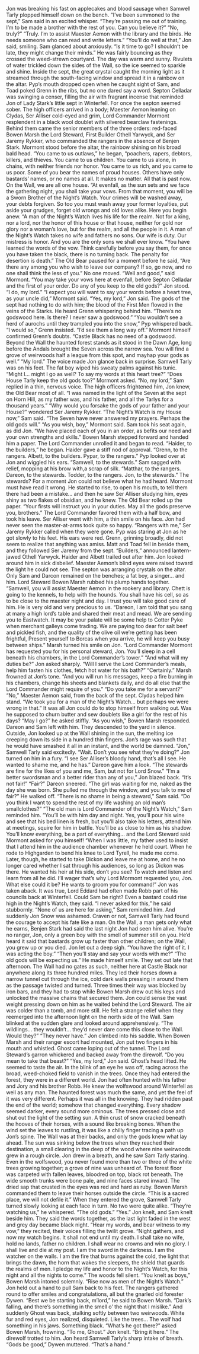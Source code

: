Jon was breaking his fast on applecakes and blood sausage when Samwell Tarly plopped himself down on the bench. “I’ve been summoned to the sept,” Sam said in an excited whisper. “They’re passing me out of training.
I’m to be made a brother with the rest of you. Can you believe it?”
“No, truly?”
“Truly. I’m to assist Maester Aemon with the library and the birds. He needs someone who can read and write letters.”
“You’ll do well at that,” Jon said, smiling.
Sam glanced about anxiously. “Is it time to go? I shouldn’t be late, they might change their minds.” He was fairly bouncing as they crossed the weed-strewn courtyard. The day was warm and sunny. Rivulets of water trickled down the sides of the Wall, so the ice seemed to sparkle and shine.
Inside the sept, the great crystal caught the morning light as it streamed through the south-facing window and spread it in a rainbow on the altar.
Pyp’s mouth dropped open when he caught sight of Sam, and Toad poked Grenn in the ribs, but no one dared say a word. Septon Celladar was swinging a censer, filling the air with fragrant incense that reminded Jon of Lady Stark’s little sept in Winterfell. For once the septon seemed sober.
The high officers arrived in a body; Maester Aemon leaning on Clydas, Ser Alliser cold-eyed and grim, Lord Commander Mormont resplendent in a black wool doublet with silvered bearclaw fastenings. Behind them came the senior members of the three orders: red-faced Bowen Marsh the Lord Steward, First Builder Othell Yarwyck, and Ser Jaremy Rykker, who commanded the rangers in the absence of Benjen Stark.
Mormont stood before the altar, the rainbow shining on his broad bald head. “You came to us outlaws,” he began, “poachers, rapers, debtors, killers, and thieves. You came to us children. You came to us alone, in chains, with neither friends nor honor. You came to us rich, and you came to us poor. Some of you bear the names of proud houses. Others have only bastards’ names, or no names at all. It makes no matter. All that is past now.
On the Wall, we are all one house.
“At evenfall, as the sun sets and we face the gathering night, you shall take your vows. From that moment, you will be a Sworn Brother of the Night’s Watch. Your crimes will be washed away, your debts forgiven. So too you must wash away your former loyalties, put aside your grudges, forget old wrongs and old loves alike. Here you begin anew.
“A man of the Night’s Watch lives his life for the realm. Not for a king, nor a lord, nor the honor of this house or that house, neither for gold nor glory nor a woman’s love, but for the realm, and all the people in it. A man of the Night’s Watch takes no wife and fathers no sons. Our wife is duty.
Our mistress is honor. And you are the only sons we shall ever know.
“You have learned the words of the vow. Think carefully before you say them, for once you have taken the black, there is no turning back. The penalty for desertion is death.” The Old Bear paused for a moment before he said, “Are there any among you who wish to leave our company? If so, go now, and no one shall think the less of you.”
No one moved.
“Well and good,” said Mormont. “You may take your vows here at evenfall, before Septon Celladar and the first of your order. Do any of you keep to the old gods?”
Jon stood. “I do, my lord.”
“I expect you will want to say your words before a heart tree, as your uncle did,” Mormont said.
“Yes, my lord,” Jon said. The gods of the sept had nothing to do with him; the blood of the First Men flowed in the veins of the Starks.
He heard Grenn whispering behind him. “There’s no godswood here. Is there? I never saw a godswood.”
“You wouldn’t see a herd of aurochs until they trampled you into the snow,” Pyp whispered back.
“I would so,” Grenn insisted. “I’d see them a long way off.”
Mormont himself confirmed Grenn’s doubts. “Castle Black has no need of a godswood. Beyond the Wall the haunted forest stands as it stood in the Dawn Age, long before the Andals brought the Seven across the narrow sea. You will find a grove of weirwoods half a league from this spot, and mayhap your gods as well.”
“My lord.” The voice made Jon glance back in surprise. Samwell Tarly was on his feet. The fat boy wiped his sweaty palms against his tunic.
“Might I… might I go as well? To say my words at this heart tree?”
“Does House Tarly keep the old gods too?” Mormont asked.
“No, my lord,” Sam replied in a thin, nervous voice. The high officers frightened him, Jon knew, the Old Bear most of all. “I was named in the light of the Seven at the sept on Horn Hill, as my father was, and his father, and all the Tarlys for a thousand years.”
“Why would you forsake the gods of your father and your House?” wondered Ser Jaremy Rykker.
“The Night’s Watch is my House now,” Sam said. “The Seven have never answered my prayers. Perhaps the old gods will.”
“As you wish, boy,” Mormont said. Sam took his seat again, as did Jon.
“We have placed each of you in an order, as befits our need and your own strengths and skills.” Bowen Marsh stepped forward and handed him a paper. The Lord Commander unrolled it and began to read. “Haider, to the builders,” he began. Haider gave a stiff nod of approval. “Grenn, to the rangers. Albett, to the builders. Pypar, to the rangers.” Pyp looked over at Jon and wiggled his ears. “Samwell, to the stewards.” Sam sagged with relief, mopping at his brow with,a scrap of silk. “Matthar, to the rangers.
Dareon, to the stewards. Todder, to the rangers. Jon, to the stewards.”
The stewards? For a moment Jon could not believe what he had heard.
Mormont must have read it wrong. He started to rise, to open his mouth, to tell them there had been a mistake… and then he saw Ser Alliser studying him, eyes shiny as two flakes of obsidian, and he knew.
The Old Bear rolled up the paper. “Your firsts will instruct you in your duties. May all the gods preserve you, brothers.” The Lord Commander favored them with a half bow, and took his leave. Ser Alliser went with him, a thin smile on his face. Jon had never seen the master-at-arms took quite so happy.
“Rangers with me,” Ser Jaremy Rykker called when they were gone.
Pyp was staring at Jon as he got slowly to his feet. His ears were red.
Grenn, grinning broadly, did not seem to realize that anything was amiss.
Matt and Toad fell in beside them, and they followed Ser Jaremy from the sept.
“Builders,” announced lantern-jawed Othell Yarwyck. Haider and Albett trailed out after him.
Jon looked around him in sick disbelief. Maester Aemon’s blind eyes were raised toward the light he could not see. The septon was arranging crystals on the altar. Only Sam and Darcon remained on the benches; a fat boy, a singer… and him.
Lord Steward Bowen Marsh rubbed his plump hands together.
“Samwell, you will assist Maester Aemon in the rookery and library. Chett is going to the kennels, to help with the hounds. You shall have his cell, so as to be close to the maester night and day. I trust you will take good care of him. He is very old and very precious to us.
“Dareon, I am told that you sang at many a high lord’s table and shared their meat and mead. We are sending you to Eastwatch. It may be your palate will be some help to Cotter Pyke when merchant galleys come trading. We are paying too dear for salt beef and pickled fish, and the quality of the olive oil we’re getting has been frightful, Present yourself to Borcas when you arrive, he will keep you busy between ships.”
Marsh turned his smile on Jon. “Lord Commander Mormont has requested you for his personal steward, Jon. You’ll sleep in a cell beneath his chambers, in the Lord Commander’s tower.”
“And what will my duties be?” Jon asked sharply. “Will I serve the Lord Commander’s meals, help him fasten his clothes, fetch hot water for his bath?”
“Certainly.” Marsh frowned at Jon’s tone. “And you will run his messages, keep a fire burning in his chambers, change his sheets and blankets daily, and do all else that the Lord Commander might require of you.”
“Do you take me for a servant?”
“No,” Maester Aemon said, from the back of the sept. Clydas helped him stand. “We took you for a man of the Night’s Watch… but perhaps we were wrong in that.”
It was all Jon could do to stop himself from walking out. Was he supposed to churn butter and sew doublets like a girl for the rest of his days? “May I go?” he asked stiffly.
“As you wish,” Bowen Marsh responded.
Dareon and Sam left with him. They descended to the yard in silence.
Outside, Jon looked up at the Wall shining in the sun, the melting ice creeping down its side in a hundred thin fingers. Jon’s rage was such that he would have smashed it all in an instant, and the world be damned.
“Jon,” Samwell Tarly said excitedly. “Wait. Don’t you see what they’re doing?”
Jon turned on him in a fury. “I see Ser Alliser’s bloody hand, that’s all I see. He wanted to shame me, and he has.”
Dareon gave him a look. “The stewards are fine for the likes of you and me, Sam, but not for Lord Snow.”
“I’m a better swordsman and a better rider than any of you,” Jon blazed back. “It’s not fair!”
“Fair?” Dareon sneered. “The girl was waiting for me, naked as the day she was born. She pulled me through the window, and you talk to me of fair?” He walked off.
“There is no shame in being a steward,” Sam said.
“Do you think I want to spend the rest of my life washing an old man’s smallclothes?”
“The old man is Lord Commander of the Night’s Watch,” Sam reminded him. “You’ll be with him day and night. Yes, you’ll pour his wine and see that his bed linen is fresh, but you’ll also take his letters, attend him at meetings, squire for him in battle. You’ll be as close to him as his shadow. You’ll know everything, be a part of everything… and the Lord Steward said Mormont asked for you himself! “When I was little, my father used to insist that I attend him in the audience chamber whenever he held court. When he rode to Highgarden to bend his knee to Lord Tyrell, he made me come. Later, though, he started to take Dickon and leave me at home, and he no longer cared whether I sat through his audiences, so long as Dickon was there. He wanted his heir at his side, don’t you see? To watch and listen and learn from all he did. I’ll wager that’s why Lord Mormont requested you, Jon. What else could it be? He wants to groom you for command!”
Jon was taken aback. It was true, Lord Eddard had often made Robb part of his councils back at Winterfell. Could Sam be right? Even a bastard could rise high in the Night’s Watch, they said. “I never asked for this,” he said stubbornly.
“None of us are here for asking,” Sam reminded him.
And suddenly Jon Snow was ashamed.
Craven or not, Samwell Tarly had found the courage to accept his fate like a man. On the Wall, a man gets only what he earns, Benjen Stark had said the last night Jon had seen him alive. You’re no ranger, Jon, only a green boy with the smell of summer still on you. He’d heard it said that bastards grow up faster than other children; on the Wall, you grew up or you died.
Jon let out a deep sigh. “You have the right of it. I was acting the boy.”
“Then you’ll stay and say your words with me?”
“The old gods will be expecting us.” He made himself smile.
They set out late that afternoon. The Wall had no gates as such, neither here at Castle Black nor anywhere along its three hundred miles. They led their horses down a narrow tunnel cut through the ice, cold dark walls pressing in around them as the passage twisted and turned. Three times their way was blocked by iron bars, and they had to stop while Bowen Marsh drew out his keys and unlocked the massive chains that secured them. Jon could sense the vast weight pressing down on him as he waited behind the Lord Steward. The air was colder than a tomb, and more still. He felt a strange relief when they reemerged into the afternoon light on the north side of the Wall.
Sam blinked at the sudden glare and looked around apprehensively.
“The wildlings… they wouldn’t… they’d never dare come this close to the Wall. Would they?”
“They never have.” Jon climbed into his saddle. When Bowen Marsh and their ranger escort had mounted, Jon put two fingers in his mouth and whistled. Ghost came loping out of the tunnel.
The Lord Steward’s garron whickered and backed away from the direwolf. “Do you mean to take that beast?”
“Yes, my lord,” Jon said. Ghost’s head lifted. He seemed to taste the air.
In the blink of an eye he was off, racing across the broad, weed-choked field to vanish in the trees.
Once they had entered the forest, they were in a different world. Jon had often hunted with his father and Jory and his brother Robb. He knew the wolfswood around Winterfell as well as any man. The haunted forest was much the same, and yet the feel of it was very different.
Perhaps it was all in the knowing. They had ridden past the end of the world; somehow that changed everything. Every shadow seemed darker, every sound more ominous. The trees pressed close and shut out the light of the setting sun. A thin crust of snow cracked beneath the hooves of their horses, with a sound like breaking bones. When the wind set the leaves to rustling, it was like a chilly finger tracing a path up Jon’s spine. The Wall was at their backs, and only the gods knew what lay ahead.
The sun was sinking below the trees when they reached their destination, a small clearing in the deep of the wood where nine weirwoods grew in a rough circle. Jon drew in a breath, and he saw Sam Tarly staring.
Even in the wolfswood, you never found more than two or three of the white trees growing together; a grove of nine was unheard of. The forest floor was carpeted with fallen leaves, bloodred on top, black rot beneath.
The wide smooth trunks were bone pale, and nine faces stared inward. The dried sap that crusted in the eyes was red and hard as ruby. Bowen Marsh commanded them to leave their horses outside the circle. “This is a sacred place, we will not defile it.”
When they entered the grove, Samwell Tarly turned slowly looking at each face in turn. No two were quite alike. “They’re watching us,” he whispered. “The old gods.”
“Yes.” Jon knelt, and Sam knelt beside him.
They said the words together, as the last light faded in the west and grey day became black night.
“Hear my words, and bear witness to my vow,” they recited, their voices filling the twilit grove. “Night gathers, and now my watch begins. It shall not end until my death. I shall take no wife, hold no lands, father no children. I shall wear no crowns and win no glory. I shall live and die at my post. I am the sword in the darkness. I am the watcher on the walls. I am the fire that burns against the cold, the light that brings the dawn, the horn that wakes the sleepers, the shield that guards the realms of men. I pledge my life and honor to the Night’s Watch, for this night and all the nights to come.”
The woods fell silent. “You knelt as boys,” Bowen Marsh intoned solemnly. “Rise now as men of the Night’s Watch.”
Jon held out a hand to pull Sam back to his feet. The rangers gathered round to offer smiles and congratulations, all but the gnarled old forester Dywen. “Best we be starting back, m’lord,” he said to Bowen Marsh.
“Dark’s falling, and there’s something in the smell o’ the night that I mislike.”
And suddenly Ghost was back, stalking softly between two weirwoods.
White fur and red eyes, Jon realized, disquieted. Like the trees… The wolf had something in his jaws. Something black. “What’s he got there?” asked Bowen Marsh, frowning.
“To me, Ghost.” Jon knelt. “Bring it here.”
The direwolf trotted to him. Jon heard Samwell Tarly’s sharp intake of breath.
“Gods be good,” Dywen muttered. “That’s a hand.”
